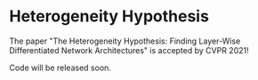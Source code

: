 # Heterogeneity Hypothesis

The paper "The Heterogeneity Hypothesis: Finding Layer-Wise Differentiated Network Architectures" is accepted by CVPR 2021!

Code will be released soon.
